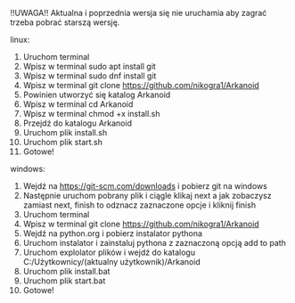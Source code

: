 !!UWAGA!! Aktualna i poprzednia wersja się nie uruchamia aby zagrać trzeba pobrać starszą wersję.

linux:

1. Uruchom terminal
2. Wpisz w terminal sudo apt install git
3. Wpisz w terminal sudo dnf install git
4. Wpisz w terminal git clone https://github.com/nikogra1/Arkanoid
5. Powinien utworzyć się katalog Arkanoid
6. Wpisz w terminal cd Arkanoid
7. Wpisz w terminal chmod +x install.sh
9. Przejdź do katalogu Arkanoid
10. Uruchom plik install.sh
11. Uruchom plik start.sh
12. Gotowe!

windows:

1. Wejdź na https://git-scm.com/downloads i pobierz git na windows
2. Następnie uruchom pobrany plik i ciągle klikaj next a jak zobaczysz zamiast next, finish to odznacz zaznaczone opcje i kliknij finish
3. Uruchom terminal
4. Wpisz w terminal git clone https://github.com/nikogra1/Arkanoid
5. Wejdź na python.org i pobierz instalator pythona
6. Uruchom instalator i zainstaluj pythona z zaznaczoną opcją add to path
7. Uruchom explolator plików i wejdź do katalogu C:/Użytkownicy/(aktualny użytkownik)/Arkanoid
8. Uruchom plik install.bat
9. Uruchom plik start.bat
10. Gotowe!

